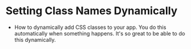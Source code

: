 # Setting Class Names Dynamically
- How to dynamically add CSS classes to your app. You do this automatically when something happens. It's so great to be able to do this dynamically.